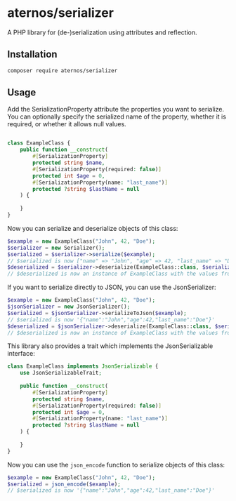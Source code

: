 # aternos/serializer

A PHP library for (de-)serialization using attributes and reflection.

## Installation

```bash
composer require aternos/serializer
```

## Usage

Add the SerializationProperty attribute the properties you want to serialize.
You can optionally specify the serialized name of the property, whether it is required, or whether it allows null values.
```php

class ExampleClass {
    public function __construct(
        #[SerializationProperty]
        protected string $name,
        #[SerializationProperty(required: false)]
        protected int $age = 0,
        #[SerializationProperty(name: "last_name")]
        protected ?string $lastName = null
    ) {
    
    }
}
```

Now you can serialize and deserialize objects of this class:
```php
$example = new ExampleClass("John", 42, "Doe");
$serializer = new Serializer();
$serialized = $serializer->serialize($example);
// $serialized is now ["name" => "John", "age" => 42, "last_name" => "Doe"]
$deserialized = $serializer->deserialize(ExampleClass::class, $serialized);
// $deserialized is now an instance of ExampleClass with the values from $serialized
```

If you want to serialize directly to JSON, you can use the JsonSerializer:
```php
$example = new ExampleClass("John", 42, "Doe");
$jsonSerializer = new JsonSerializer();
$serialized = $jsonSerializer->serializeToJson($example);
// $serialized is now '{"name":"John","age":42,"last_name":"Doe"}'
$deserialized = $jsonSerializer->deserialize(ExampleClass::class, $serialized);
// $deserialized is now an instance of ExampleClass with the values from $serialized
```

This library also provides a trait which implements the JsonSerializable interface:
```php
class ExampleClass implements JsonSerializable {
    use JsonSerializableTrait;
    
    public function __construct(
        #[SerializationProperty]
        protected string $name,
        #[SerializationProperty(required: false)]
        protected int $age = 0,
        #[SerializationProperty(name: "last_name")]
        protected ?string $lastName = null
    ) {
    
    }
}
```

Now you can use the `json_encode` function to serialize objects of this class:
```php
$example = new ExampleClass("John", 42, "Doe");
$serialized = json_encode($example);
// $serialized is now '{"name":"John","age":42,"last_name":"Doe"}'
```
